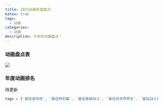 ```yaml
---
title: 2023动画年度盘点
katex: true
tags:
  - 动画
categories:
  - 动画
description: 今年的动画盘点！
---
```


### 动画盘点表

![](https://github.com/atoposyz/image/blob/main/2023%E5%8A%A8%E7%94%BB%E7%9B%98%E7%82%B9%E8%A1%A8.png)


### 年度动画排名

待更新

```javascript
tags = ['最佳游戏改', '最佳特别篇', '最佳悬疑战斗', '最佳异世界转生', '最炫战斗番', '最佳音乐', '最佳OVA', '最佳哭哭', '柯哀必看', '最佳剧情', '最佳前传', '最大资金利用率', '最青春', '有牛别看()', '最佳恋爱', '最佳粉丝电影', '最后悔看的续作', '最话疗', '逆天的起点', '最佳粉丝泡面', '最佳性转', '还行吧', '什么时候结婚', '你的门子。', '最甜电影', '我觉得我是', '纯爱向后宫', '最热血', '路易十六模拟', '最后相信P9', '家庭喜剧', '最佳画面', '人人有CP', '病友交流会', '你不是去年的吗']
```